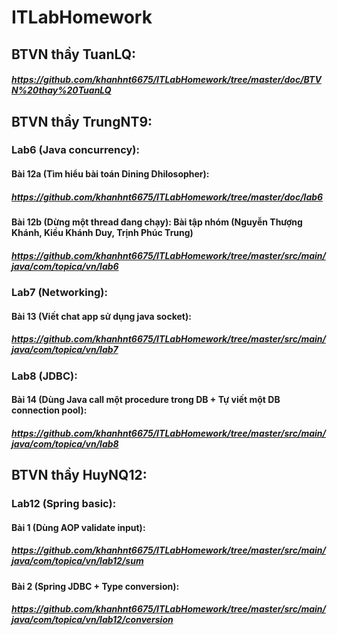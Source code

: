 # ITLabHomework

## BTVN thầy TuanLQ:
##### https://github.com/khanhnt6675/ITLabHomework/tree/master/doc/BTVN%20thay%20TuanLQ

## BTVN thầy TrungNT9:

### Lab6 (Java concurrency): 

#### Bài 12a (Tìm hiểu bài toán Dining Dhilosopher):
##### https://github.com/khanhnt6675/ITLabHomework/tree/master/doc/lab6

#### Bài 12b (Dừng một thread đang chạy): Bài tập nhóm (Nguyễn Thượng Khánh, Kiều Khánh Duy, Trịnh Phúc Trung) 
##### https://github.com/khanhnt6675/ITLabHomework/tree/master/src/main/java/com/topica/vn/lab6

### Lab7 (Networking): 

#### Bài 13 (Viết chat app sử dụng java socket):
##### https://github.com/khanhnt6675/ITLabHomework/tree/master/src/main/java/com/topica/vn/lab7

### Lab8 (JDBC):
#### Bài 14 (Dùng Java call một procedure trong DB + Tự viết một DB connection pool):
##### https://github.com/khanhnt6675/ITLabHomework/tree/master/src/main/java/com/topica/vn/lab8

## BTVN thầy HuyNQ12:
### Lab12 (Spring basic):
#### Bài 1 (Dùng AOP validate input):
##### https://github.com/khanhnt6675/ITLabHomework/tree/master/src/main/java/com/topica/vn/lab12/sum
#### Bài 2 (Spring JDBC + Type conversion):
##### https://github.com/khanhnt6675/ITLabHomework/tree/master/src/main/java/com/topica/vn/lab12/conversion
